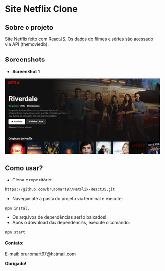 # Site Netflix Clone
## Sobre o projeto
Site Netflix feito com ReactJS. Os dados do filmes e séries são acessado via API (themoviedb).
## Screenshots
* **ScreenShot 1**

![Netflix Clone](https://github.com/brunomart97/NetFlix-ReactJS/blob/main/img/netflix-clone.png)

## Como usar?
* Clone o repositório:
````
https://github.com/brunomart97/NetFlix-ReactJS.git
````
* Navegue até a pasta do projeto via terminal e execute:
````
npm install
````
* Os arquivos de dependências serão baixados!
* Após o download das dependências, execute o comando:
````
npm start
````
#### Contato:
E-mail: brunomart97@hotmail.com

**Obrigado!**
